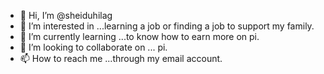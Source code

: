 - 👋 Hi, I’m @sheiduhilag
- 👀 I’m interested in ...learning a job or finding a job to support my family.
- 🌱 I’m currently learning ...to know how to earn more on pi.
- 💞️ I’m looking to collaborate on ... pi.
- 📫 How to reach me ...through my email account.

<!---
sheiduhilag/sheiduhilag is a ✨ special ✨ repository because its `README.md` (this file) appears on your GitHub profile.
You can click the Preview link to take a look at your changes.
--->

